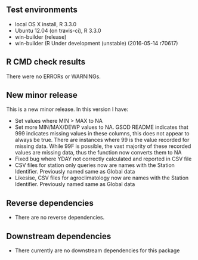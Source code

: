 ## Test environments
* local OS X install, R 3.3.0
* Ubuntu 12.04 (on travis-ci), R 3.3.0
* win-builder (release)
* win-builder (R Under development (unstable) (2016-05-14 r70617)

## R CMD check results
There were no ERRORs or WARNINGs. 

## New minor release
This is a new minor release. In this version I have:
  * Set values where MIN > MAX to NA
  * Set more MIN/MAX/DEWP values to NA. GSOD README indicates that 999 indicates missing values in these columns, this does not appear to always be true. There are instances where 99 is the value recorded for missing data. While 99F is possible, the vast majority of these recorded values are missing data, thus the function now converts them to NA
  * Fixed bug where YDAY not correctly calculated and reported in CSV file
  * CSV files for station only queries now are names with the Station Identifier. Previously named same as Global data
  * Likesise, CSV files for agroclimatology now are names with the Station Identifier. Previously named same as Global data

## Reverse dependencies

* There are no reverse dependencies.

## Downstream dependencies
* There currently are no downstream dependencies for this package
